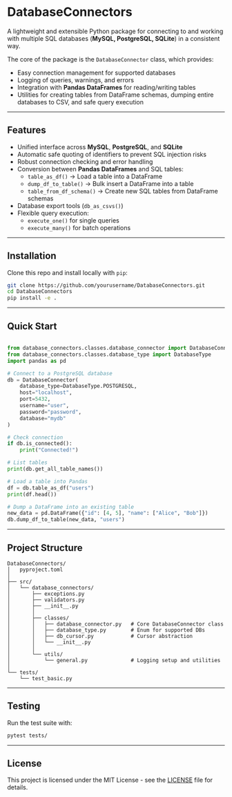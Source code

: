 # DatabaseConnectors

A lightweight and extensible Python package for connecting to and working with multiple SQL databases (**MySQL, PostgreSQL, SQLite**) in a consistent way.  

The core of the package is the `DatabaseConnector` class, which provides:

- Easy connection management for supported databases  
- Logging of queries, warnings, and errors  
- Integration with **Pandas DataFrames** for reading/writing tables  
- Utilities for creating tables from DataFrame schemas, dumping entire databases to CSV, and safe query execution  

---

## Features

- Unified interface across **MySQL**, **PostgreSQL**, and **SQLite**  
- Automatic safe quoting of identifiers to prevent SQL injection risks  
- Robust connection checking and error handling  
- Conversion between **Pandas DataFrames** and SQL tables:
  - `table_as_df()` → Load a table into a DataFrame  
  - `dump_df_to_table()` → Bulk insert a DataFrame into a table  
  - `table_from_df_schema()` → Create new SQL tables from DataFrame schemas  
- Database export tools (`db_as_csvs()`)  
- Flexible query execution:
  - `execute_one()` for single queries  
  - `execute_many()` for batch operations  

---

## Installation

Clone this repo and install locally with `pip`:

```bash
git clone https://github.com/yourusername/DatabaseConnectors.git
cd DatabaseConnectors
pip install -e .
```

---

## Quick Start

```python

from database_connectors.classes.database_connector import DatabaseConnector
from database_connectors.classes.database_type import DatabaseType
import pandas as pd

# Connect to a PostgreSQL database
db = DatabaseConnector(
    database_type=DatabaseType.POSTGRESQL,
    host="localhost",
    port=5432,
    username="user",
    password="password",
    database="mydb"
)

# Check connection
if db.is_connected():
    print("Connected!")

# List tables
print(db.get_all_table_names())

# Load a table into Pandas
df = db.table_as_df("users")
print(df.head())

# Dump a DataFrame into an existing table
new_data = pd.DataFrame({"id": [4, 5], "name": ["Alice", "Bob"]})
db.dump_df_to_table(new_data, "users")

```

---

## Project Structure

```
DatabaseConnectors/
│   pyproject.toml
│
├── src/
│   └── database_connectors/
│       ├── exceptions.py
│       ├── validators.py
│       ├── __init__.py
│       │
│       ├── classes/
│       │   ├── database_connector.py   # Core DatabaseConnector class
│       │   ├── database_type.py        # Enum for supported DBs
│       │   ├── db_cursor.py            # Cursor abstraction
│       │   └── __init__.py
│       │
│       └── utils/
│           └── general.py              # Logging setup and utilities
│
└── tests/
    └── test_basic.py
```

---

## Testing 

Run the test suite with: 

```bash
pytest tests/
```

--- 

## License

This project is licensed under the MIT License - see the [LICENSE](LICENSE) file for details.
